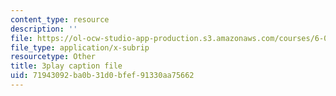 ```yaml
---
content_type: resource
description: ''
file: https://ol-ocw-studio-app-production.s3.amazonaws.com/courses/6-004-computation-structures-spring-2017/71943092ba0b31d0bfef91330aa75662_nlKV2hX1AZs.srt
file_type: application/x-subrip
resourcetype: Other
title: 3play caption file
uid: 71943092-ba0b-31d0-bfef-91330aa75662
---
```

